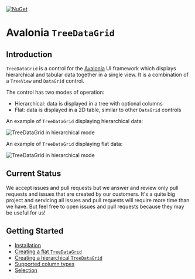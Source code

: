 [![NuGet](https://img.shields.io/nuget/v/Avalonia.Controls.TreeDataGrid.svg)](https://www.nuget.org/packages/Avalonia.Controls.TreeDataGrid/)
# Avalonia `TreeDataGrid`

## Introduction

`TreeDataGrid` is a control for the [Avalonia](https://github.com/AvaloniaUI/Avalonia) UI framework which displays hierarchical and tabular data together in a single view. It is a combination of a `TreeView` and `DataGrid` control.

The control has two modes of operation:

- Hierarchical: data is displayed in a tree with optional columns
- Flat: data is displayed in a 2D table, similar to other `DataGrid` controls

An example of `TreeDataGrid` displaying hierarchical data:

![TreeDataGrid in hierarchical mode](docs/images/files.png)

An example of `TreeDataGrid` displaying flat data:

![TreeDataGrid in hierarchical mode](docs/images/countries.png)

## Current Status

We accept issues and pull requests but we answer and review only pull requests and issues that are created by our customers. It's a quite big project and servicing all issues and pull requests will require more time than we have. But feel free to open issues and pull requests because they may be useful for us!

## Getting Started

- [Installation](docs/installation.md)
- [Creating a flat `TreeDataGrid`](docs/get-started-flat.md)
- [Creating a hierarchical `TreeDataGrid`](docs/get-started-hierarchical.md)
- [Supported column types](docs/column-types.md)
- [Selection](docs/selection.md)
